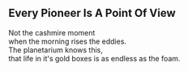 Every Pioneer Is A Point Of View
--------------------------------
Not the cashmire moment  
when the morning rises the eddies.  
The planetarium knows this,  
that life in it's gold boxes is as endless as the foam.  
